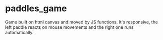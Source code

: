 # paddles_game
Game built on html canvas and moved by JS functions. It's responsive, the left paddle reacts on mouse movements and the right one runs automatically.
